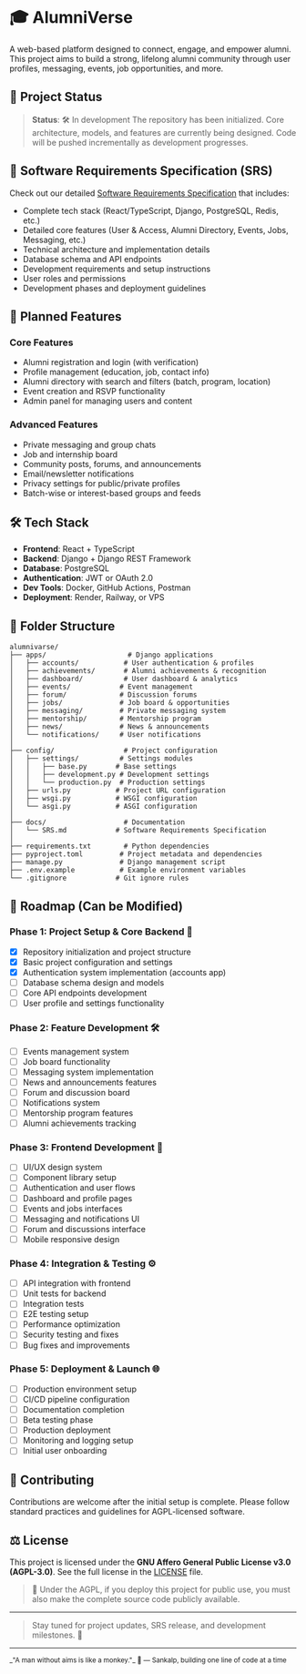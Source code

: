 # 🎓 AlumniVerse

A web-based platform designed to connect, engage, and empower alumni. This project aims to build a strong, lifelong alumni community through user profiles, messaging, events, job opportunities, and more.

## 🚧 Project Status

> **Status**: 🛠 In development
> The repository has been initialized. Core architecture, models, and features are currently being designed. Code will be pushed incrementally as development progresses.

## 📄 Software Requirements Specification (SRS)

Check out our detailed [Software Requirements Specification](docs/SRS.md) that includes:

- Complete tech stack (React/TypeScript, Django, PostgreSQL, Redis, etc.)
- Detailed core features (User & Access, Alumni Directory, Events, Jobs, Messaging, etc.)
- Technical architecture and implementation details
- Database schema and API endpoints
- Development requirements and setup instructions
- User roles and permissions
- Development phases and deployment guidelines

## 🌟 Planned Features

### Core Features

- Alumni registration and login (with verification)
- Profile management (education, job, contact info)
- Alumni directory with search and filters (batch, program, location)
- Event creation and RSVP functionality
- Admin panel for managing users and content

### Advanced Features

- Private messaging and group chats
- Job and internship board
- Community posts, forums, and announcements
- Email/newsletter notifications
- Privacy settings for public/private profiles
- Batch-wise or interest-based groups and feeds

## 🛠 Tech Stack

- **Frontend**: React + TypeScript
- **Backend**: Django + Django REST Framework
- **Database**: PostgreSQL
- **Authentication**: JWT or OAuth 2.0
- **Dev Tools**: Docker, GitHub Actions, Postman
- **Deployment**: Render, Railway, or VPS

## 📁 Folder Structure

```
alumnivarse/
├── apps/                    # Django applications
│   ├── accounts/           # User authentication & profiles
│   ├── achievements/       # Alumni achievements & recognition
│   ├── dashboard/          # User dashboard & analytics
│   ├── events/            # Event management
│   ├── forum/             # Discussion forums
│   ├── jobs/              # Job board & opportunities
│   ├── messaging/         # Private messaging system
│   ├── mentorship/        # Mentorship program
│   ├── news/              # News & announcements
│   └── notifications/     # User notifications
│
├── config/                 # Project configuration
│   ├── settings/          # Settings modules
│   │   ├── base.py       # Base settings
│   │   ├── development.py # Development settings
│   │   └── production.py  # Production settings
│   ├── urls.py           # Project URL configuration
│   ├── wsgi.py           # WSGI configuration
│   └── asgi.py           # ASGI configuration
│
├── docs/                   # Documentation
│   └── SRS.md            # Software Requirements Specification
│
├── requirements.txt        # Python dependencies
├── pyproject.toml         # Project metadata and dependencies
├── manage.py              # Django management script
├── .env.example           # Example environment variables
└── .gitignore            # Git ignore rules
```

## 📅 Roadmap (Can be Modified)

### Phase 1: Project Setup & Core Backend 🚀

- [x] Repository initialization and project structure
- [x] Basic project configuration and settings
- [x] Authentication system implementation (accounts app)
- [ ] Database schema design and models
- [ ] Core API endpoints development
- [ ] User profile and settings functionality

### Phase 2: Feature Development 🛠

- [ ] Events management system
- [ ] Job board functionality
- [ ] Messaging system implementation
- [ ] News and announcements features
- [ ] Forum and discussion board
- [ ] Notifications system
- [ ] Mentorship program features
- [ ] Alumni achievements tracking

### Phase 3: Frontend Development 🎨

- [ ] UI/UX design system
- [ ] Component library setup
- [ ] Authentication and user flows
- [ ] Dashboard and profile pages
- [ ] Events and jobs interfaces
- [ ] Messaging and notifications UI
- [ ] Forum and discussions interface
- [ ] Mobile responsive design

### Phase 4: Integration & Testing ⚙️

- [ ] API integration with frontend
- [ ] Unit tests for backend
- [ ] Integration tests
- [ ] E2E testing setup
- [ ] Performance optimization
- [ ] Security testing and fixes
- [ ] Bug fixes and improvements

### Phase 5: Deployment & Launch 🌐

- [ ] Production environment setup
- [ ] CI/CD pipeline configuration
- [ ] Documentation completion
- [ ] Beta testing phase
- [ ] Production deployment
- [ ] Monitoring and logging setup
- [ ] Initial user onboarding

## 🤝 Contributing

Contributions are welcome after the initial setup is complete.
Please follow standard practices and guidelines for AGPL-licensed software.

## ⚖ License

This project is licensed under the **GNU Affero General Public License v3.0 (AGPL-3.0)**.
See the full license in the [LICENSE](./LICENSE) file.

> 🔐 Under the AGPL, if you deploy this project for public use, you must also make the complete source code publicly available.

---

> Stay tuned for project updates, SRS release, and development milestones. 🚀

---

<sub>
_"A man without aims is like a monkey."_ 🐒
— Sankalp, building one line of code at a time
</sub>
